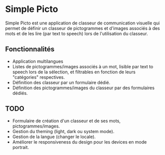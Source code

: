 # Simple Picto

Simple Picto est une application de classeur de communication visuelle qui permet de définir un classeur de pictogrammes et d'images associés à des mots et de les lire (par text to speech) lors de l'utilisation du classeur.

## Fonctionnalités

- Application multilangues
- Listes de pictogrammes/images associés à un mot, lisible par text to speech lors de la sélection, et filtrables en fonction de leurs "catégories" respectives.
- Définition des classeur par un formulaire dédié.
- Définition des pictogrammes/images du classeur par des formulaires dédiés.

## TODO

- Formulaire de création d'un classeur et de ses mots, pictogrammes/images.
- Gestion du theming (light, dark ou system mode).
- Gestion de la langue (changer le locale).
- Améliorer le responsiveness du design pour les devices en mode portrait.

